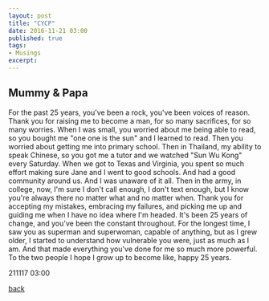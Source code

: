 ```yaml
---
layout: post
title: "CYCP"
date: 2016-11-21 03:00
published: true
tags:
- Musings
excerpt:
---
```


## [](#header-2)Mummy & Papa

For the past 25 years, you've been a rock, you've been voices of reason. Thank you for raising me to become a man, for so many sacrifices, for so many worries. When I was small, you worried about me being able to read, so you bought me "one one is the sun" and I learned to read. Then you worried about getting me into primary school. Then in Thailand, my ability to speak Chinese, so you got me a tutor and we watched "Sun Wu Kong" every Saturday. When we got to Texas and Virginia, you spent so much effort making sure Jane and I went to good schools. And had a good community around us. And I was unaware of it all. Then in the army, in college, now, I'm sure I don't call enough, I don't text enough, but I know you're always there no matter what and no matter when. Thank you for accepting my mistakes, embracing my failures, and picking me up and guiding me when I have no idea where I'm headed. It's been 25 years of change, and you've been the constant throughout. For the longest time, I saw you as superman and superwoman, capable of anything, but as I grew older, I started to understand how vulnerable you were, just as much as I am. And that made everything you've done for me so much more powerful. To the two people I hope I grow up to become like, happy 25 years.

211117 03:00

[back](/index)
